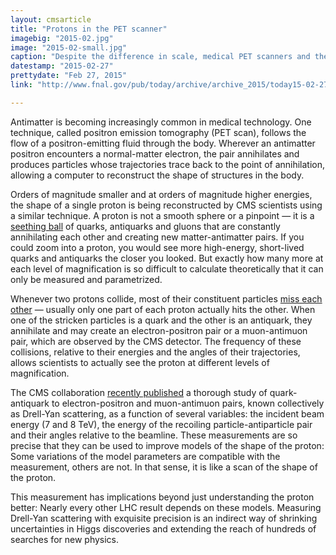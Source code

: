 ```yaml
---
layout: cmsarticle
title: "Protons in the PET scanner"
imagebig: "2015-02.jpg"
image: "2015-02-small.jpg"
caption: "Despite the difference in scale, medical PET scanners and the CMS experiment both observe the remnants of particle collisions and use them to reconstruct the source."
datestamp: "2015-02-27"
prettydate: "Feb 27, 2015"
link: "http://www.fnal.gov/pub/today/archive/archive_2015/today15-02-27.html"

---
```


Antimatter is becoming increasingly common in medical technology. One technique, called positron emission tomography (PET scan), follows the flow of a positron-emitting fluid through the body. Wherever an antimatter positron encounters a normal-matter electron, the pair annihilates and produces particles whose trajectories trace back to the point of annihilation, allowing a computer to reconstruct the shape of structures in the body.

Orders of magnitude smaller and at orders of magnitude higher energies, the shape of a single proton is being reconstructed by CMS scientists using a similar technique. A proton is not a smooth sphere or a pinpoint — it is a [seething ball](http://www.fnal.gov/pub/today/archive/archive_2012/today12-02-17.html) of quarks, antiquarks and gluons that are constantly annihilating each other and creating new matter-antimatter pairs. If you could zoom into a proton, you would see more high-energy, short-lived quarks and antiquarks the closer you looked. But exactly how many more at each level of magnification is so difficult to calculate theoretically that it can only be measured and parametrized.

Whenever two protons collide, most of their constituent particles [miss each other](http://www.fnal.gov/pub/today/archive/archive_2011/today11-10-28.html) — usually only one part of each proton actually hits the other. When one of the stricken particles is a quark and the other is an antiquark, they annihilate and may create an electron-positron pair or a muon-antimuon pair, which are observed by the CMS detector. The frequency of these collisions, relative to their energies and the angles of their trajectories, allows scientists to actually see the proton at different levels of magnification.

The CMS collaboration [recently published](http://arxiv.org/abs/1412.1115) a thorough study of quark-antiquark to electron-positron and muon-antimuon pairs, known collectively as Drell-Yan scattering, as a function of several variables: the incident beam energy (7 and 8 TeV), the energy of the recoiling particle-antiparticle pair and their angles relative to the beamline. These measurements are so precise that they can be used to improve models of the shape of the proton: Some variations of the model parameters are compatible with the measurement, others are not. In that sense, it is like a scan of the shape of the proton.

This measurement has implications beyond just understanding the proton better: Nearly every other LHC result depends on these models. Measuring Drell-Yan scattering with exquisite precision is an indirect way of shrinking uncertainties in Higgs discoveries and extending the reach of hundreds of searches for new physics.
